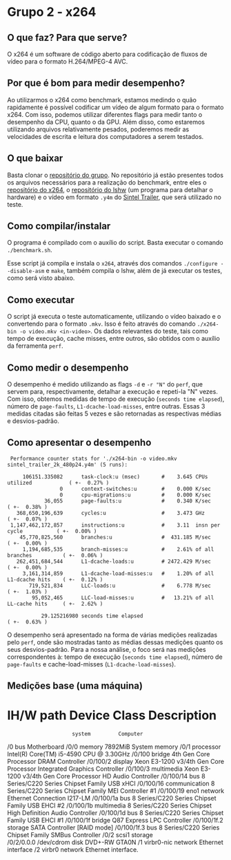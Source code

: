 # Grupo 2 - x264

## O que faz? Para que serve?
O x264 é um software de código aberto para codificação de fluxos de vídeo para o formato H.264/MPEG-4 AVC.

## Por que é bom para medir desempenho?
Ao utilizarmos o x264 como benchmark, estamos medindo o quão rapidamente é possível codificar um vídeo de algum formato para o formato x264. Com isso, podemos utilizar diferentes flags para medir tanto o desempenho da CPU, quanto o da GPU. Além disso, como estaremos utilizando arquivos relativamente pesados, poderemos medir as velocidades de escrita e leitura dos computadores a serem testados.

## O que baixar
Basta clonar o [repositório do grupo](https://github.com/henriquefacioli/mc733benchmark). No repositório já estão presentes todos os arquivos necessários para a realização do benchmark, entre eles o [repositório do x264](http://git.videolan.org/), o [repositório do lshw](https://github.com/lyonel/lshw) (um programa para detalhar o hardware) e o vídeo em formato `.y4m` do [Sintel Trailer](https://media.xiph.org/video/derf/y4m/sintel_trailer_2k_480p24.y4m), que será utilizado no teste.

## Como compilar/instalar
O programa é compilado com o auxílio do script. Basta executar o comando `./benchmark.sh`. 

Esse script já compila e instala o `x264`, através dos comandos `./configure --disable-asm` e `make`, também compila o lshw, além de já executar os testes, como será visto abaixo.

## Como executar
O script já executa o teste automaticamente, utilizando o vídeo baixado e o convertendo para o formato `.mkv`. Isso é feito através do comando `./x264-bin -o video.mkv <in-video>`. Os dados relevantes do teste, tais como tempo de execução, cache misses, entre outros, são obtidos com o auxílio da ferramenta `perf`.

## Como medir o desempenho
O desempenho é medido utilizando as flags `-d` e `-r "N"` do `perf`, que servem para, respectivamente, detalhar a execução e repeti-la "N" vezes. Com isso, obtemos medidas de tempo de execução (`seconds time elapsed`), número de `page-faults`, `L1-dcache-load-misses`, entre outras. Essas 3 medidas citadas são feitas 5 vezes e são retornadas as respectivas médias e desvios-padrão.

## Como apresentar o desempenho

```
 Performance counter stats for './x264-bin -o video.mkv sintel_trailer_2k_480p24.y4m' (5 runs):

     106151.335082      task-clock:u (msec)       #    3.645 CPUs utilized            ( +-  0.27% )
                 0      context-switches:u        #    0.000 K/sec                  
                 0      cpu-migrations:u          #    0.000 K/sec                  
            36,055      page-faults:u             #    0.340 K/sec                    ( +-  0.38% )
   368,650,196,639      cycles:u                  #    3.473 GHz                      ( +-  0.07% )
 1,147,462,172,857      instructions:u            #    3.11  insn per cycle           ( +-  0.00% )
    45,770,825,560      branches:u                #  431.185 M/sec                    ( +-  0.00% )
     1,194,685,535      branch-misses:u           #    2.61% of all branches          ( +-  0.06% )
   262,451,684,544      L1-dcache-loads:u         # 2472.429 M/sec                    ( +-  0.00% )
     3,161,314,859      L1-dcache-load-misses:u   #    1.20% of all L1-dcache hits    ( +-  0.12% )
       719,521,834      LLC-loads:u               #    6.778 M/sec                    ( +-  1.03% )
        95,052,465      LLC-load-misses:u         #   13.21% of all LL-cache hits     ( +-  2.62% )

           29.125216980 seconds time elapsed                                          ( +-  0.63% )
```

O desempenho será apresentado na forma de várias medições realizadas pelo `perf`, onde são mostradas tanto as médias dessas medições quanto os seus desvios-padrão. Para a nossa análise, o foco será nas medições correspondentes à: tempo de execução (`seconds time elapsed`), número de `page-faults` e cache-load-misses (`L1-dcache-load-misses`).

## Medições base (uma máquina)

IH/W path     Device      Class          Description
===================================================
                         system         Computer
/0                       bus            Motherboard
/0/0                     memory         7892MiB System memory
/0/1                     processor      Intel(R) Core(TM) i5-4590 CPU @ 3.30GHz
/0/100                   bridge         4th Gen Core Processor DRAM Controller
/0/100/2                 display        Xeon E3-1200 v3/4th Gen Core Processor Integrated Graphics Controller
/0/100/3                 multimedia     Xeon E3-1200 v3/4th Gen Core Processor HD Audio Controller
/0/100/14                bus            8 Series/C220 Series Chipset Family USB xHCI
/0/100/16                communication  8 Series/C220 Series Chipset Family MEI Controller #1
/0/100/19    eno1        network        Ethernet Connection I217-LM
/0/100/1a                bus            8 Series/C220 Series Chipset Family USB EHCI #2
/0/100/1b                multimedia     8 Series/C220 Series Chipset High Definition Audio Controller
/0/100/1d                bus            8 Series/C220 Series Chipset Family USB EHCI #1
/0/100/1f                bridge         Q87 Express LPC Controller
/0/100/1f.2              storage        SATA Controller [RAID mode]
/0/100/1f.3              bus            8 Series/C220 Series Chipset Family SMBus Controller
/0/2         scsi1       storage        
/0/2/0.0.0   /dev/cdrom  disk           DVD+-RW GTA0N
/1           virbr0-nic  network        Ethernet interface
/2           virbr0      network        Ethernet interface.
